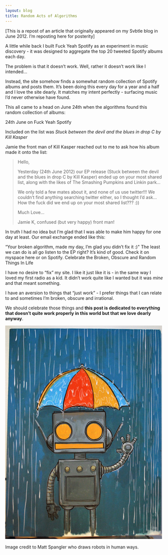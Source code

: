 ```yaml
---
layout: blog
title: Random Acts of Algorithms
---
```


[This is a repost of an article that originally appeared on my Svbtle blog in June 2012. I’m reposting here for posterity]

A little while back I built Fuck Yeah Spotify as an experiment in music discovery - it was designed to aggregate the top 20 tweeted Spotify albums each day.

The problem is that it doesn’t work. Well, rather it doesn’t work like I intended…

Instead, the site somehow finds a somewhat random collection of Spotify albums and posts them. It’s been doing this every day for a year and a half and I love the site dearly. It matches my intent perfectly - surfacing music I’d never otherwise have found.

This all came to a head on June 24th when the algorithms found this random collection of albums:

24th June on Fuck Yeah Spotify

Included on the list was *Stuck between the devil and the blues in drop C by Kill Kasper*

Jamie the front man of Kill Kasper reached out to me to ask how his album made it onto the list:

> Hello,
>
> Yesterday (24th June 2012) our EP release (Stuck between the devil and the blues in drop C by Kill Kasper) ended up on your most shared list, along with the likes of The Smashing Pumpkins and Linkin park…
>
> We only told a few mates about it, and none of us use twitter!!! We couldn’t find anything searching twitter either, so I thought I’d ask… How the fuck did we end up on your most shared list??? :))
>
> Much Love…
>
> Jamie K, confused (but very happy) front man!

In truth I had no idea but I’m glad that I was able to make him happy for one day at least. Our email exchange ended like this:

“Your broken algorithm, made my day, I’m glad you didn’t fix it :)"
The least we can do is all go listen to the EP right? It’s kind of good. Check it on myspace here or on Spotify.
Celebrate the Broken, Obscure and Random Things In Life

I have no desire to “fix” my site. I like it just like it is - in the same way I loved my first radio as a kid. It didn’t work quite like I wanted but it was *mine* and that meant something.

I have an aversion to things that “just work” - I prefer things that I can relate to and sometimes I’m broken, obscure and irrational.

We should celebrate those things and **this post is dedicated to everything that doesn’t quite work properly in this world but that we love dearly anyway**.

![robot](/images/robot.jpg)

Image credit to Matt Spangler who draws robots in human ways.
